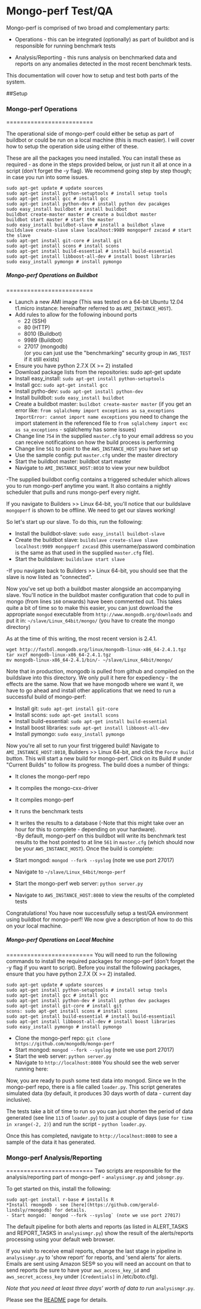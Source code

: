 # Mongo-perf Test/QA

Mongo-perf is comprised of two broad and complementary parts:

- Operations - this can be integrated (optionally) as part of buildbot and is responsible for running benchmark tests

- Analysis/Reporting - this runs analysis on benchmarked data and reports on any anomalies detected in the most recent benchmark tests.

This documentation will cover how to setup and test both parts of the system.

##Setup

### Mongo-perf Operations
=========================

The operational side of mongo-perf could either be setup as part of buildbot or could be run on a local machine (this is much easier). I will cover how to setup the operation side using either of these.

These are all the packages you need installed. You can install these as required - as done in the steps provided below, or just run it all at once in a script (don't forget the -y flag). We recommend going step by step though; in case you run into some issues.
<pre><code>sudo apt-get update # update sources
sudo apt-get install python-setuptools # install setup tools
sudo apt-get install gcc # install gcc
sudo apt-get install python-dev # install python dev pacakges
sudo easy_install buildbot # install buildbot
buildbot create-master master # create a buildbot master
buildbot start master # start the master
sudo easy_install buildbot-slave # install a buildbot slave
buildslave create-slave slave localhost:9989 mongoperf zxcasd # start the slave
sudo apt-get install git-core # install git
sudo apt-get install scons # install scons
sudo apt-get install build-essential # install build-essential
sudo apt-get install libboost-all-dev # install boost libraries
sudo easy_install pymongo # install pymongo
</code></pre>

##### Mongo-perf Operations on Buildbot
=========================
- Launch a new AMI image (This was tested on a 64-bit Ubuntu 12.04 t1.micro instance: hereinafter referred to as `AMI_INSTANCE_HOST`).
- Add rules to allow for the following inbound ports
	- 22 (SSH)
	- 80 (HTTP)
	- 8010 (Buildbot)
	- 9989 (Buildbot)
	- 27017 (mongodb)<br/>
	(or you can just use the "benchmarking" security group in `AWS_TEST` if it still exists)
- Ensure you have python 2.7.X (X >= 2) installed
- Download package lists from the repositories: sudo apt-get update
- Install easy_install: `sudo apt-get install python-setuptools`
- Install gcc: `sudo apt-get install gcc`
- Install pytho-dev: `sudo apt-get install python-dev`
- Install buildbot: `sudo easy_install buildbot`
- Create a buildbot master: `buildbot create-master master`
(if you get an error like: `from sqlalchemy import exceptions as sa_exceptions ImportError: cannot import name exceptions` you need to change the import statement in the referenced file to `from sqlalchemy import exc as sa_exceptions` - sqlalchemy has some issues)
- Change line `754` in the supplied `master.cfg` to your email address so you can receive notifications on how the build process is performing
- Change line `561` to point to the `AWS_INSTANCE_HOST` you have set up
- Use the sample config: put `master.cfg` under the master directory
- Start the buildbot master: buildbot start master
- Navigate to `AMI_INSTANCE_HOST:8010` to view your new buildbot

-The supplied buildbot config contains a triggered scheduler which allows you to run mongo-perf anytime you want. It also contains a nightly scheduler that pulls and runs mongo-perf every night. 

If you navigate to Builders >> Linux 64-bit, you'll notice that our buildslave `mongoperf` is shown to be offline. We need to get our slaves working!

So let's start up our slave. To do this, run the following:
- Install the buildbot-slave: `sudo easy_install buildbot-slave`
- Create the buildbot slave: `buildslave create-slave slave localhost:9989 mongoperf zxcasd` (this username/password combination is the same as that used in the supplied `master.cfg` file).
- Start the buildslave: `buildslave start slave`

-If you navigate back to Builders >> Linux 64-bit, you should see that the slave is now listed as "connected".


Now you've set up both a buildbot master alongside an accompanying slave. You'll notice in the buildbot master configuration that code to pull in mongo (from lines `160` onwards) have been commented out. This takes quite a bit of time so to make this easier, you can just download the appropriate `mongod` executable from `http://www.mongodb.org/downloads` and put it in:
`~/slave/Linux_64bit/mongo/` (you have to create the mongo directory)

As at the time of this writing, the most recent version is 2.4.1.
<pre><code>wget http://fastdl.mongodb.org/linux/mongodb-linux-x86_64-2.4.1.tgz
tar xvzf mongodb-linux-x86_64-2.4.1.tgz
mv mongodb-linux-x86_64-2.4.1/bin/- ~/slave/Linux_64bit/mongo/
</code></pre>

Note that in production, mongodb is pulled from github and compiled on the buildslave into this directory. We only pull it here for expediency - the effects are the same. Now that we have mongodb where we want it, we have to go ahead and install other applications that we need to run a successful build of mongo-perf:

- Install git: `sudo apt-get install git-core`
- Install scons: `sudo apt-get install scons`
- Install build-essential: `sudo apt-get install build-essential`
- Install boost libraries: `sudo apt-get install libboost-all-dev`
- Install pymongo: `sudo easy_install pymongo`

Now you're all set to run your first triggered build! Navigate to `AMI_INSTANCE_HOST:8010`, Builders >> Linux 64-bit, and click the `Force Build` button. This will start a new build for mongo-perf. Click on its Build # under "Current Builds" to follow its progress. The build does a number of things:
- It clones the mongo-perf repo
- It compiles the mongo-cxx-driver
- It compiles mongo-perf 
- It runs the benchmark tests
- It writes the results to a database
(-Note that this might take over an hour for this to complete - depending on your hardware).<br>
-By default, mongo-perf on this buildbot will write its benchmark test results to the host pointed to at line `561` in `master.cfg` (which should now be your `AWS_INSTANCE_HOST`). Once the build is complete:

- Start mongod: `mongod --fork --syslog` (note we use port 27017)
- Navigate to `~/slave/Linux_64bit/mongo-perf`
- Start the mongo-perf web server: `python server.py`
- Navigate to `AWS_INSTANCE_HOST:8080` to view the results of the completed tests

Congratulations! You have now successfully setup a test/QA environment using buildbot for mongo-perf! We now give a description of how to do this on your local machine.

##### Mongo-perf Operations on Local Machine
=========================
You will need to run the following commands to install the required packages for mongo-perf (don't forget the -y flag if you want to script). Before you install the following packages, ensure that you have python 2.7.X (X >= 2) installed.
<pre><code>sudo apt-get update # update sources
sudo apt-get install python-setuptools # install setup tools
sudo apt-get install gcc # install gcc
sudo apt-get install python-dev # install python dev packages
sudo apt-get install git-core # install git
scons: sudo apt-get install scons # install scons
sudo apt-get install build-essential # install build-essentiail
sudo apt-get install libboost-all-dev # install boost libraries
sudo easy_install pymongo # install pymongo
</code></pre>

- Clone the mongo-perf repo: `git clone https://github.com/mongodb/mongo-perf`
- Start mongod: `mongod --fork --syslog` (note we use port 27017)
- Start the web server: `python server.py`
- Navigate to `http://localhost:8080`
You should see the web server running here:

Now, you are ready to push some test data into mongod. Since we  In the mongo-perf repo, there is a file called `loader.py`. This script generates simulated data (by default, it produces 30 days worth of data - current day inclusive).

The tests take a bit of time to run so you can just shorten the period of data generated (see line `113` of `loader.py`) to just a couple of days (use `for time in xrange(-2, 2)`) and run the script - `python loader.py`.

Once this has completed, navigate to `http://localhost:8080` to see a sample of the data it has generated.

### Mongo-perf Analysis/Reporting
=========================
Two scripts are responsible for the analysis/reporting part of mongo-perf - `analysismgr.py` and `jobsmgr.py`. 

To get started on this, install the following:
<pre><code>sudo apt-get install r-base # installs R
*Install rmongodb - see [here](https://github.com/gerald-lindsly/rmongodb) for details.
- Start mongod: `mongod --fork --syslog` (note we use port 27017)
</code></pre>

The default pipeline for both alerts and reports (as listed in ALERT_TASKS and REPORT_TASKS in `analysismgr.py`) show the result of the alerts/reports processing using your default web browser.

If you wish to receive email reports, change the last stage in pipeline in `analysismgr.py` to 'show report' for reports, and 'send alerts' for alerts. Emails are sent using Amazon SES® so you will need an account on that to send reports (be sure to have your `aws_access_key_id` and `aws_secret_access_key` under `[Credentials]` in /etc/boto.cfg).

*Note that you need at least three days' worth of data to run* `analysismgr.py`.

Please see the [README](/README.md/) page for details.